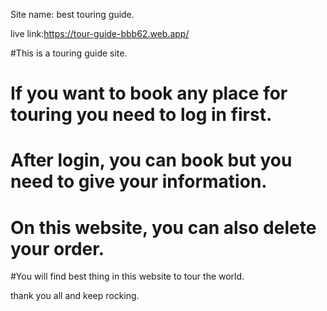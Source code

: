 Site name: best touring guide.

live link:https://tour-guide-bbb62.web.app/



#This is a touring guide site.
# If you want to book any place for touring you need to log in first. 
# After login, you can book but you need to give your information.
#  On this website, you can also delete your order.
#You will find best thing in this website to tour the world.

thank you all and keep rocking.
